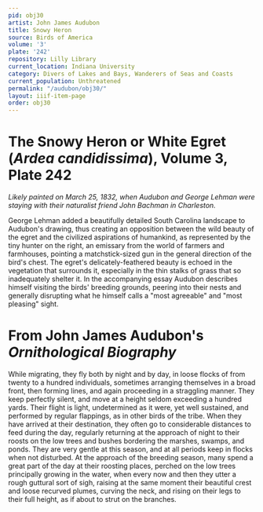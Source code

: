 ```yaml
---
pid: obj30
artist: John James Audubon
title: Snowy Heron
source: Birds of America
volume: '3'
plate: '242'
repository: Lilly Library
current_location: Indiana University
category: Divers of Lakes and Bays, Wanderers of Seas and Coasts
current_population: Unthreatened
permalink: "/audubon/obj30/"
layout: iiif-item-page
order: obj30
---
```


# The Snowy Heron or White Egret (_Ardea candidissima_), Volume 3, Plate 242

_Likely painted on March 25, 1832, when Audubon and George Lehman were staying with their naturalist friend John Bachman in Charleston._

George Lehman added a beautifully detailed South Carolina landscape to Audubon's drawing, thus creating an opposition between the wild beauty of the egret and the civilized aspirations of humankind, as represented by the tiny hunter on the right, an emissary from the world of farmers and farmhouses, pointing a matchstick-sized gun in the general direction of the bird's chest. The egret's delicately-feathered beauty is echoed in the vegetation that surrounds it, especially in the thin stalks of grass that so inadequately shelter it. In the accompanying essay Audubon describes himself visiting the birds' breeding grounds, peering into their nests and generally disrupting what he himself calls a "most agreeable" and "most pleasing" sight.

# From John James Audubon's _Ornithological Biography_

While migrating, they fly both by night and by day, in loose flocks of from twenty to a hundred individuals, sometimes arranging themselves in a broad front, then forming lines, and again proceeding in a straggling manner. They keep perfectly silent, and move at a height seldom exceeding a hundred yards. Their flight is light, undetermined as it were, yet well sustained, and performed by regular flappings, as in other birds of the tribe. When they have arrived at their destination, they often go to considerable distances to feed during the day, regularly returning at the approach of night to their roosts on the low trees and bushes bordering the marshes, swamps, and ponds. They are very gentle at this season, and at all periods keep in flocks when not disturbed. At the approach of the breeding season, many spend a great part of the day at their roosting places, perched on the low trees principally growing in the water, when every now and then they utter a rough guttural sort of sigh, raising at the same moment their beautiful crest and loose recurved plumes, curving the neck, and rising on their legs to their full height, as if about to strut on the branches.
